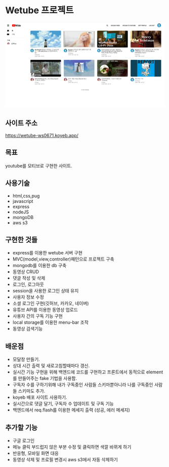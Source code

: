 # Wetube 프로젝트

<img src='wetube main.png'/>

## 사이트 주소
https://wetube-ws0671.koyeb.app/

## 목표

youtube를 모티브로 구현한 사이트.

## 사용기술
- html,css,pug
- javascript
- express
- nodeJS
- mongoDB
- aws s3

## 구현한 것들

- express를 이용한 wetube 서버 구현
- MVC(model,view,controller)패턴으로 프로젝트 구축
- mongodb를 이용한 db 구축
- 동영상 CRUD
- 댓글 작성 및 삭제
- 로그인, 로그아웃
- session을 사용한 로그인 상태 유지
- 사용자 정보 수정
- 소셜 로그인 구현(깃허브, 카카오, 네이버)
- 유튜브 API를 이용한 동영상 업로드
- 사용자 간의 구독 기능 구현
- local storage를 이용한 menu-bar 조작
- 동영상 검색기능

## 배운점

- 모달창 만들기.
- 상대 시간 출력 및 새로고침할때마다 갱신.
- 실시간 기능 구현을 위해 백엔드에 코드를 구현하고 프론트에서 동적으로 element를 만들어주는 fake 기법을 사용함.
- 구독자 수를 구하기위해 내가 구독중인 사람들 스키마뿐아니라 나를 구독중인 사람들 스키마도 추가.
- koyeb 배포 사이트 사용하기.
- 실시간으로 댓글 달기, 구독자 수 업데이트 및 구독 기능
- 백엔드에서 req.flash를 이용한 메세지 출력 (성공, 에러 메세지)

## 추가할 기능

- 구글 로그인
- 메뉴 클릭 부드럽지 않은 부분 수정 및 클릭하면 색깔 바뀌게 하기
- 반응형, 모바일 화면 대응
- 동영상 삭제 및 프로필 변경시 aws s3에서 자동 삭제하기 
